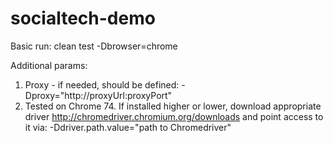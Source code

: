 # socialtech-demo

Basic run: clean test -Dbrowser=chrome

Additional params:
 1. Proxy - if needed, should be defined: -Dproxy="http://proxyUrl:proxyPort"
 2. Tested on Chrome 74. If installed higher or lower,  download appropriate driver http://chromedriver.chromium.org/downloads and point access to it via: -Ddriver.path.value="path to Chromedriver"
